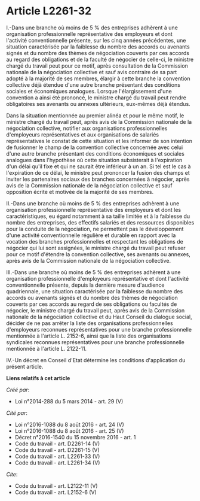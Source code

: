 # Article L2261-32

I.-Dans une branche où moins de 5 % des entreprises adhèrent à une organisation professionnelle représentative des employeurs
et dont l'activité conventionnelle présente, sur les cinq années précédentes, une situation caractérisée par la faiblesse du
nombre des accords ou avenants signés et du nombre des thèmes de négociation couverts par ces accords au regard des
obligations et de la faculté de négocier de celle-ci, le ministre chargé du travail peut pour ce motif, après consultation de
la Commission nationale de la négociation collective et sauf avis contraire de sa part adopté à la majorité de ses membres,
élargir à cette branche la convention collective déjà étendue d'une autre branche présentant des conditions sociales et
économiques analogues. Lorsque l'élargissement d'une convention a ainsi été prononcé, le ministre chargé du travail peut
rendre obligatoires ses avenants ou annexes ultérieurs, eux-mêmes déjà étendus. 

Dans la situation mentionnée au premier alinéa et pour le même motif, le ministre chargé du travail peut, après avis de la
Commission nationale de la négociation collective, notifier aux organisations professionnelles d'employeurs représentatives
et aux organisations de salariés représentatives le constat de cette situation et les informer de son intention de fusionner
le champ de la convention collective concernée avec celui d'une autre branche présentant des conditions économiques et
sociales analogues dans l'hypothèse où cette situation subsisterait à l'expiration d'un délai qu'il fixe et qui ne saurait
être inférieur à un an. Si tel est le cas à l'expiration de ce délai, le ministre peut prononcer la fusion des champs et
inviter les partenaires sociaux des branches concernées à négocier, après avis de la Commission nationale de la négociation
collective et sauf opposition écrite et motivée de la majorité de ses membres. 

II.-Dans une branche où moins de 5 % des entreprises adhèrent à une organisation professionnelle représentative des
employeurs et dont les caractéristiques, eu égard notamment à sa taille limitée et à la faiblesse du nombre des entreprises,
des effectifs salariés et des ressources disponibles pour la conduite de la négociation, ne permettent pas le développement
d'une activité conventionnelle régulière et durable en rapport avec la vocation des branches professionnelles et respectant
les obligations de négocier qui lui sont assignées, le ministre chargé du travail peut refuser pour ce motif d'étendre la
convention collective, ses avenants ou annexes, après avis de la Commission nationale de la négociation collective. 

III.-Dans une branche où moins de 5 % des entreprises adhèrent à une organisation professionnelle d'employeurs représentative
et dont l'activité conventionnelle présente, depuis la dernière mesure d'audience quadriennale, une situation caractérisée
par la faiblesse du nombre des accords ou avenants signés et du nombre des thèmes de négociation couverts par ces accords au
regard de ses obligations ou facultés de négocier, le ministre chargé du travail peut, après avis de la Commission nationale
de la négociation collective et du Haut Conseil du dialogue social, décider de ne pas arrêter la liste des organisations
professionnelles d'employeurs reconnues représentatives pour une branche professionnelle mentionnée à l'article L. 2152-6,
ainsi que la liste des organisations syndicales reconnues représentatives pour une branche professionnelle mentionnée à
l'article L. 2122-11. 

IV.-Un décret en Conseil d'Etat détermine les conditions d'application du présent article.

**Liens relatifs à cet article**

_Créé par_:

  - Loi n°2014-288 du 5 mars 2014 - art. 29 (V)

_Cité par_:

  - Loi n°2016-1088 du 8 août 2016 - art. 24 (V)
  - Loi n°2016-1088 du 8 août 2016 - art. 25 (V)
  - Décret n°2016-1540 du 15 novembre 2016 - art. 1
  - Code du travail - art. D2261-14 (V)
  - Code du travail - art. D2261-15 (V)
  - Code du travail - art. L2261-33 (V)
  - Code du travail - art. L2261-34 (V)

_Cite_:

  - Code du travail - art. L2122-11 (V)
  - Code du travail - art. L2152-6 (V)
